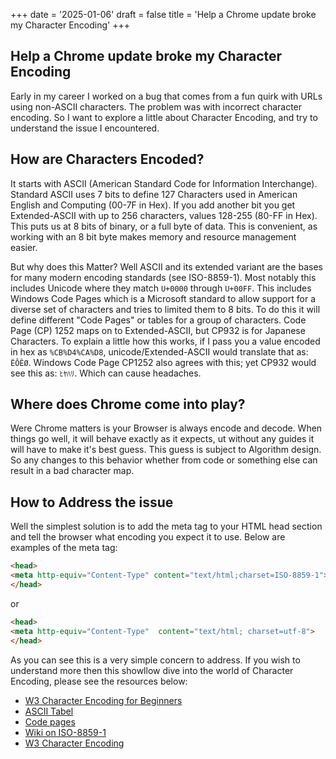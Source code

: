 +++
date = '2025-01-06'
draft = false
title = 'Help a Chrome update broke my Character Encoding'
+++

## Help a Chrome update broke my Character Encoding

Early in my career I worked on a bug that comes from a fun quirk with URLs using non-ASCII characters. The problem was with incorrect character encoding. So I want to explore a little about Character Encoding, and try to understand the issue I encountered.

## How are Characters Encoded?

It starts with ASCII (American Standard Code for Information Interchange). Standard ASCII  uses 7 bits to define 127 Characters used in American English and Computing (00-7F in Hex). If you add another bit you get Extended-ASCII with up to 256 characters, values 128-255 (80-FF in Hex). This puts us at 8 bits of binary, or a full byte of data. This is convenient, as working with an 8 bit byte makes memory and resource  management easier.

But why does this Matter? Well ASCII and its extended variant are the bases for many modern encoding standards (see ISO-8859-1). Most notably this includes Unicode where they match `U+0000` through `U+00FF`. This includes Windows Code Pages which is a Microsoft standard to allow support for a diverse set of characters and tries to limited them to 8 bits. To do this it will define different "Code Pages" or tables for a group of characters. Code Page (CP) 1252 maps on to Extended-ASCII, but CP932 is for Japanese Characters. To explain a little how this works, if I pass you a value encoded in hex as `%CB%D4%CA%D8`, unicode/Extended-ASCII would translate that as: `ËÔÊØ`. Windows Code Page CP1252 also agrees with this; yet CP932 would see this as: `ﾋﾔﾊﾘ`. Which can cause headaches. 

## Where does Chrome come into play?

Were Chrome matters is your Browser is always encode and decode. When things go well, it will behave exactly as it expects, ut without any guides it will have to make it's best guess. This guess is subject to Algorithm design. So any changes to this behavior whether from code or something else can result in a bad character map. 

## How to Address the issue 

Well the simplest solution is to add the meta tag to your HTML head section and tell the browser what encoding you expect it to use. Below are examples of the meta tag:

```html
<head>
<meta http-equiv="Content-Type" content="text/html;charset=ISO-8859-1">
</head>
```

or

```html
<head>
<meta http-equiv="Content-Type"  content="text/html; charset=utf-8">
</head>
```

As you can see this is a very simple concern to address. If you wish to understand more then this showllow dive into the world of Character Encoding, please see the resources below:

- [W3 Character Encoding for Beginners](https://www.w3.org/International/questions/qa-what-is-encoding)
- [ASCII Tabel](https://www.ascii-code.com/)
- [Code pages](https://learn.microsoft.com/en-us/globalization/encoding/code-pages)
- [Wiki on ISO-8859-1](https://en.wikipedia.org/wiki/ISO/IEC_8859-1)
- [W3 Character Encoding](https://www.w3.org/International/questions/qa-html-encoding-declarations)